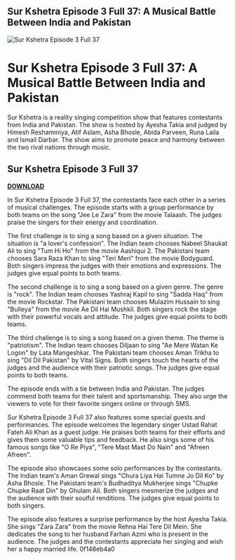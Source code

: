## Sur Kshetra Episode 3 Full 37: A Musical Battle Between India and Pakistan

 
![Sur Kshetra Episode 3 Full 37](https://encrypted-tbn1.gstatic.com/images?q=tbn:ANd9GcQb8kL7-XVR6K4RUgRgVb0ztoIEXsBmb_T6TI7TsxNC4sVua-Wx9Dnc9da4)

 
# Sur Kshetra Episode 3 Full 37: A Musical Battle Between India and Pakistan
 
Sur Kshetra is a reality singing competition show that features contestants from India and Pakistan. The show is hosted by Ayesha Takia and judged by Himesh Reshammiya, Atif Aslam, Asha Bhosle, Abida Parveen, Runa Laila and Ismail Darbar. The show aims to promote peace and harmony between the two rival nations through music.
 
## Sur Kshetra Episode 3 Full 37


[**DOWNLOAD**](https://www.google.com/url?q=https%3A%2F%2Furlca.com%2F2tKj61&sa=D&sntz=1&usg=AOvVaw0QB2r1ajcH2OtvJQMBD3Oi)

 
In Sur Kshetra Episode 3 Full 37, the contestants face each other in a series of musical challenges. The episode starts with a group performance by both teams on the song "Jee Le Zara" from the movie Talaash. The judges praise the singers for their energy and coordination.
 
The first challenge is to sing a song based on a given situation. The situation is "a lover's confession". The Indian team chooses Nabeel Shaukat Ali to sing "Tum Hi Ho" from the movie Aashiqui 2. The Pakistani team chooses Sara Raza Khan to sing "Teri Meri" from the movie Bodyguard. Both singers impress the judges with their emotions and expressions. The judges give equal points to both teams.
 
The second challenge is to sing a song based on a given genre. The genre is "rock". The Indian team chooses Yashraj Kapil to sing "Sadda Haq" from the movie Rockstar. The Pakistani team chooses Mulazim Hussain to sing "Bulleya" from the movie Ae Dil Hai Mushkil. Both singers rock the stage with their powerful vocals and attitude. The judges give equal points to both teams.
 
The third challenge is to sing a song based on a given theme. The theme is "patriotism". The Indian team chooses Diljaan to sing "Ae Mere Watan Ke Logon" by Lata Mangeshkar. The Pakistani team chooses Aman Trikha to sing "Dil Dil Pakistan" by Vital Signs. Both singers touch the hearts of the judges and the audience with their patriotic songs. The judges give equal points to both teams.
 
The episode ends with a tie between India and Pakistan. The judges commend both teams for their talent and sportsmanship. They also urge the viewers to vote for their favorite singers online or through SMS.
  
Sur Kshetra Episode 3 Full 37 also features some special guests and performances. The episode welcomes the legendary singer Ustad Rahat Fateh Ali Khan as a guest judge. He praises both teams for their efforts and gives them some valuable tips and feedback. He also sings some of his famous songs like "O Re Piya", "Tere Mast Mast Do Nain" and "Afreen Afreen".
 
The episode also showcases some solo performances by the contestants. The Indian team's Aman Grewal sings "Chura Liya Hai Tumne Jo Dil Ko" by Asha Bhosle. The Pakistani team's Budhaditya Mukherjee sings "Chupke Chupke Raat Din" by Ghulam Ali. Both singers mesmerize the judges and the audience with their soulful renditions. The judges give equal points to both singers.
 
The episode also features a surprise performance by the host Ayesha Takia. She sings "Zara Zara" from the movie Rehna Hai Tere Dil Mein. She dedicates the song to her husband Farhan Azmi who is present in the audience. The judges and the contestants appreciate her singing and wish her a happy married life.
 0f148eb4a0
